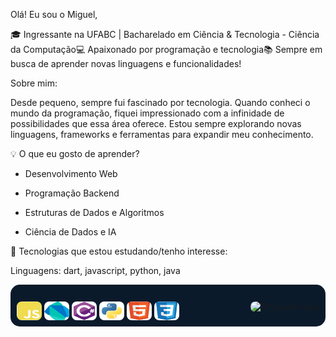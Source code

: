 Olá! Eu sou o Miguel,

🎓 Ingressante na UFABC | Bacharelado em Ciência & Tecnologia - Ciência da Computação💻 Apaixonado por programação e tecnologia📚 Sempre em busca de aprender novas linguagens e funcionalidades!

Sobre mim:

Desde pequeno, sempre fui fascinado por tecnologia. Quando conheci o mundo da programação, fiquei impressionado com a infinidade de possibilidades que essa área oferece. Estou sempre explorando novas linguagens, frameworks e ferramentas para expandir meu conhecimento.

💡 O que eu gosto de aprender?

- Desenvolvimento Web 

- Programação Backend 

- Estruturas de Dados e Algoritmos 

- Ciência de Dados e IA 

🚀 Tecnologias que estou estudando/tenho interesse:

Linguagens: dart, javascript, python, java

<div style="display: inline_block; padding: 10px; background-color: #0a1a2b; border-radius: 15px;">
  <br>
  <img align="center" alt="FPCouto-Js" height="30" width="40" src="https://raw.githubusercontent.com/devicons/devicon/master/icons/javascript/javascript-plain.svg" style="border-radius: 8px;">
  <img align="center" alt="FPCouto-Dart" height="30" width="40" src="https://raw.githubusercontent.com/devicons/devicon/master/icons/dart/dart-original.svg" style="border-radius: 8px;">
  <img align="center" alt="FPCouto-Csharp" height="30" width="40" src="https://raw.githubusercontent.com/devicons/devicon/master/icons/csharp/csharp-original.svg" style="border-radius: 8px;">
  <img align="center" alt="FPCouto-Python" height="30" width="40" src="https://raw.githubusercontent.com/devicons/devicon/master/icons/python/python-original.svg" style="border-radius: 8px;">
  <img align="center" alt="FPCouto-HTML" height="30" width="40" src="https://raw.githubusercontent.com/devicons/devicon/master/icons/html5/html5-original.svg" style="border-radius: 8px;">
  <img align="center" alt="FPCouto-CSS" height="30" width="40" src="https://raw.githubusercontent.com/devicons/devicon/master/icons/css3/css3-original.svg" style="border-radius: 8px;">
  <img align="right" alt="FPCouto-Gojo" src="https://cdn.discordapp.com/attachments/795358919417397249/1107020132157941783/gojo.gif" style="border-radius: 8px;">
</div>


